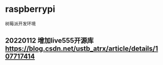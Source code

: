 # raspberrypi
树莓派开发环境
## 20220112 增加live555开源库 https://blog.csdn.net/ustb_atrx/article/details/107717414
